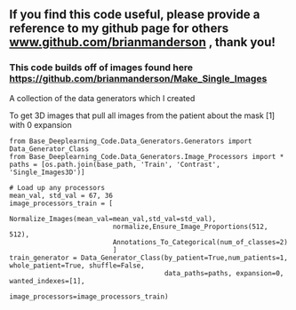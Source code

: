 ## If you find this code useful, please provide a reference to my github page for others www.github.com/brianmanderson , thank you!

### This code builds off of images found here https://github.com/brianmanderson/Make_Single_Images

A collection of the data generators which I created

To get 3D images that pull all images from the patient about the mask [1] with 0 expansion

    from Base_Deeplearning_Code.Data_Generators.Generators import Data_Generator_Class
    from Base_Deeplearning_Code.Data_Generators.Image_Processors import *
    paths = [os.path.join(base_path, 'Train', 'Contrast', 'Single_Images3D')]
    
    # Load up any processors
    mean_val, std_val = 67, 36
    image_processors_train = [
                              Normalize_Images(mean_val=mean_val,std_val=std_val), 
                              normalize,Ensure_Image_Proportions(512, 512),
                              Annotations_To_Categorical(num_of_classes=2)
                              ]
    train_generator = Data_Generator_Class(by_patient=True,num_patients=1, whole_patient=True, shuffle=False,
                                           data_paths=paths, expansion=0, wanted_indexes=[1],
                                           image_processors=image_processors_train)
